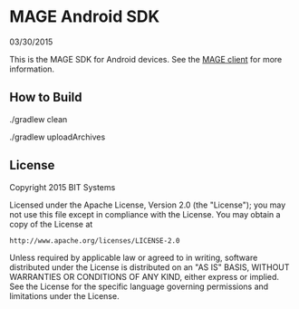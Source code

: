 MAGE Android SDK
================

03/30/2015

This is the MAGE SDK for Android devices. See the [MAGE client](http://github.com/) for more information.

## How to Build

./gradlew clean

./gradlew uploadArchives

## License

Copyright 2015 BIT Systems

Licensed under the Apache License, Version 2.0 (the "License");
you may not use this file except in compliance with the License.
You may obtain a copy of the License at

    http://www.apache.org/licenses/LICENSE-2.0

Unless required by applicable law or agreed to in writing, software
distributed under the License is distributed on an "AS IS" BASIS,
WITHOUT WARRANTIES OR CONDITIONS OF ANY KIND, either express or implied.
See the License for the specific language governing permissions and
limitations under the License.

